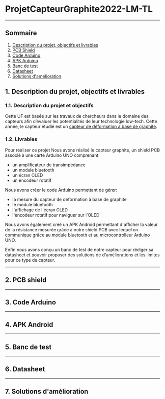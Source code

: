 # ProjetCapteurGraphite2022-LM-TL
***
## Sommaire
1. [Description du projet, objectifs et livrables](https://github.com/lm-hotton/ProjetCapteurGraphite2022-LM-TL/tree/LM#1-description-du-projet-objectifs-et-livrables)
2. [PCB Shield](https://github.com/lm-hotton/ProjetCapteurGraphite2022-LM-TL/tree/LM#2-pcb-shield)
3. [Code Arduino](https://github.com/lm-hotton/ProjetCapteurGraphite2022-LM-TL/tree/LM#3-code-arduino)
4. [APK Arduino](https://github.com/lm-hotton/ProjetCapteurGraphite2022-LM-TL/tree/LM#4-apk-android)
5. [Banc de test](https://github.com/lm-hotton/ProjetCapteurGraphite2022-LM-TL/tree/LM#5-banc-de-test)
6. [Datasheet](https://github.com/lm-hotton/ProjetCapteurGraphite2022-LM-TL/tree/LM#6-datasheet)
7. [Solutions d'amélioration](https://github.com/lm-hotton/ProjetCapteurGraphite2022-LM-TL/tree/LM#7-solutions-dam%C3%A9lioration)
## 1. Description du projet, objectifs et livrables
### 1.1. Description du projet et objectifs
Cette UF est basée sur les travaux de chercheurs dans le domaine des capteurs afin d’évaluer les potentialités de leur technologie low-tech. Cette année, le capteur étudié est un [capteur de déformation à base de graphite](https://www.researchgate.net/publication/259846610_Pencil_Drawn_Strain_Gauges_and_Chemiresistors_on_Paper). 

### 1.2. Livrables
Pour réaliser ce projet
Nous avons réalisé le capteur graphite, un shield PCB associé à une carte Arduino UNO comprenant:
- un amplificateur de transimpédance
- un module bluetooth
- un écran OLED
- un encodeur rotatif

Nous avons créer le code Arduino permettant de gérer:
- la mesure du capteur de déformation à base de graphite
- le module bluetooth
- l'affichage de l'écran OLED
- l'encodeur rotatif pour naviguer sur l'OLED

Nous avons également créé un APK Android permettant d'afficher la valeur de la résistance mesurée grâce à notre shield PCB avec lequel on communique grâce au module bluetooth et au microcontrolleur Arduino UNO.

Enfin nous avons conçu un banc de test de notre capteur pour rédiger sa datasheet et pouvoir proposer des solutions de d'améliorations et les limites pour ce type de capteur.
***
## 2. PCB shield 
***
## 3. Code Arduino
***
## 4. APK Android
***
## 5. Banc de test
***
## 6. Datasheet
***
## 7. Solutions d'amélioration